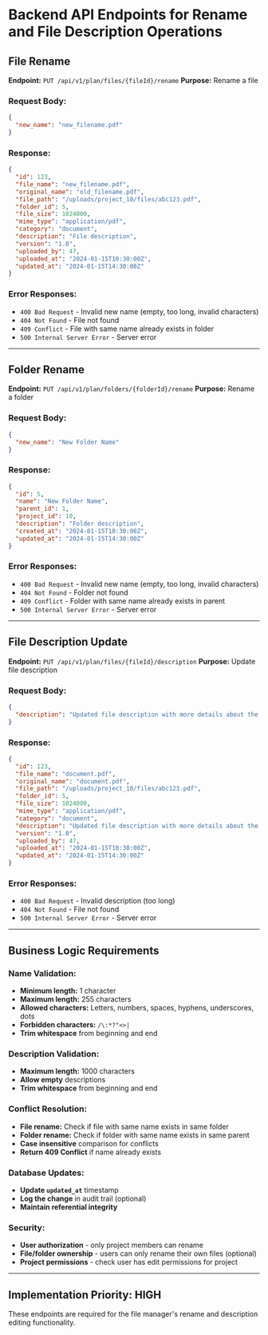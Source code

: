 # Backend API Endpoints for Rename and File Description Operations

## File Rename
**Endpoint:** `PUT /api/v1/plan/files/{fileId}/rename`
**Purpose:** Rename a file

### Request Body:
```json
{
  "new_name": "new_filename.pdf"
}
```

### Response:
```json
{
  "id": 123,
  "file_name": "new_filename.pdf",
  "original_name": "old_filename.pdf",
  "file_path": "/uploads/project_10/files/abc123.pdf",
  "folder_id": 5,
  "file_size": 1024000,
  "mime_type": "application/pdf",
  "category": "document",
  "description": "File description",
  "version": "1.0",
  "uploaded_by": 47,
  "uploaded_at": "2024-01-15T10:30:00Z",
  "updated_at": "2024-01-15T14:30:00Z"
}
```

### Error Responses:
- `400 Bad Request` - Invalid new name (empty, too long, invalid characters)
- `404 Not Found` - File not found
- `409 Conflict` - File with same name already exists in folder
- `500 Internal Server Error` - Server error

---

## Folder Rename
**Endpoint:** `PUT /api/v1/plan/folders/{folderId}/rename`
**Purpose:** Rename a folder

### Request Body:
```json
{
  "new_name": "New Folder Name"
}
```

### Response:
```json
{
  "id": 5,
  "name": "New Folder Name",
  "parent_id": 1,
  "project_id": 10,
  "description": "Folder description",
  "created_at": "2024-01-15T10:30:00Z",
  "updated_at": "2024-01-15T14:30:00Z"
}
```

### Error Responses:
- `400 Bad Request` - Invalid new name (empty, too long, invalid characters)
- `404 Not Found` - Folder not found
- `409 Conflict` - Folder with same name already exists in parent
- `500 Internal Server Error` - Server error

---

## File Description Update
**Endpoint:** `PUT /api/v1/plan/files/{fileId}/description`
**Purpose:** Update file description

### Request Body:
```json
{
  "description": "Updated file description with more details about the content"
}
```

### Response:
```json
{
  "id": 123,
  "file_name": "document.pdf",
  "original_name": "document.pdf",
  "file_path": "/uploads/project_10/files/abc123.pdf",
  "folder_id": 5,
  "file_size": 1024000,
  "mime_type": "application/pdf",
  "category": "document",
  "description": "Updated file description with more details about the content",
  "version": "1.0",
  "uploaded_by": 47,
  "uploaded_at": "2024-01-15T10:30:00Z",
  "updated_at": "2024-01-15T14:30:00Z"
}
```

### Error Responses:
- `400 Bad Request` - Invalid description (too long)
- `404 Not Found` - File not found
- `500 Internal Server Error` - Server error

---


## Business Logic Requirements

### Name Validation:
- **Minimum length:** 1 character
- **Maximum length:** 255 characters
- **Allowed characters:** Letters, numbers, spaces, hyphens, underscores, dots
- **Forbidden characters:** `/\:*?"<>|`
- **Trim whitespace** from beginning and end

### Description Validation:
- **Maximum length:** 1000 characters
- **Allow empty** descriptions
- **Trim whitespace** from beginning and end

### Conflict Resolution:
- **File rename:** Check if file with same name exists in same folder
- **Folder rename:** Check if folder with same name exists in same parent
- **Case insensitive** comparison for conflicts
- **Return 409 Conflict** if name already exists

### Database Updates:
- **Update `updated_at`** timestamp
- **Log the change** in audit trail (optional)
- **Maintain referential integrity**

### Security:
- **User authorization** - only project members can rename
- **File/folder ownership** - users can only rename their own files (optional)
- **Project permissions** - check user has edit permissions for project

---

## Implementation Priority: HIGH
These endpoints are required for the file manager's rename and description editing functionality.
